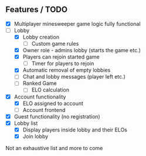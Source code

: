 
<!-- ROADMAP -->
## Features / TODO

- [x] Multiplayer minesweeper game logic fully functional
- [ ] Lobby
	- [x] Lobby creation
	 	- [ ] Custom game rules
	- [x] Owner role - admins lobby (starts the game etc.)
	- [x] Players can rejoin started game 
		- [ ] Timer for players to rejoin
	- [x] Automatic removal of empty lobbies
	- [ ] Chat and lobby messages (player left etc.)
	- [ ] Ranked Game
		- [ ] ELO calculation
- [x] Account functionality
	- [x] ELO assigned to account
	- [ ] Account frontend
- [x] Guest functionality (no registration)
- [x] Lobby list
	- [x] Display players inside lobby and their ELOs
	- [x] Join lobby

 Not an exhaustive list and more to come


